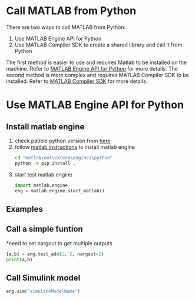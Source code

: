 # Call MATLAB from Python
There are two ways to call MATLAB from Python:
1. Use MATLAB Engine API for Python
2. Use MATLAB Compiler SDK to create a shared library and call it from Python

The first method is easier to use and requires Matlab to be installed on the machine. Refer to [MATLAB Engine API for Python](https://www.mathworks.com/help/matlab/matlab_external/call-matlab-functions-from-python.html) for more details. The second method is more complex and requires MATLAB Compiler SDK to be installed. Refer to [MATLAB Compiler SDK](https://www.mathworks.com/help/compiler_sdk/gs/create-a-python-application-with-matlab-code.html) for more details.

# Use MATLAB Engine API for Python
## Install matlab engine

1. check patible python version from [here](https://www.mathworks.com/support/requirements/python-compatibility.html)
2. follow [matlab instructions](https://www.mathworks.com/help/matlab/matlab_external/install-the-matlab-engine-for-python.html) to install matlab engine
    ```bash
    cd "matlabroot\extern\engines\python"
    python -m pip install .
    ```
3. start test matlab engine
    ```python
    import matlab.engine
    eng = matlab.engine.start_matlab()
    ```

## Examples
## Call a simple funtion
*need to set nargout to get multiple outputs
```python
[a,b] = eng.test_add(1, 2, nargout=2)
print(a,b)
```
## Call Simulink model
```python
eng.sim("simulinkModelName")
```